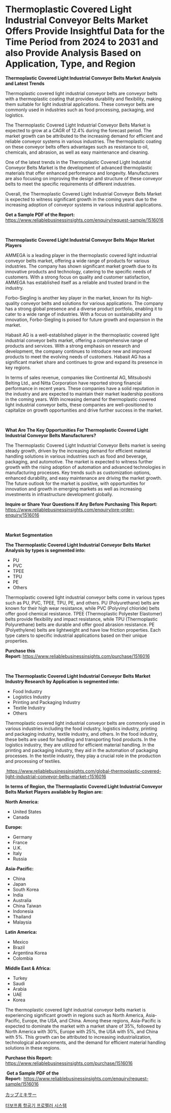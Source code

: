 <p><h1>Thermoplastic Covered Light Industrial Conveyor Belts Market Offers Provide Insightful Data for the Time Period from 2024 to 2031 and also Provide Analysis Based on Application, Type, and Region</h1></p><p><strong>Thermoplastic Covered Light Industrial Conveyor Belts Market Analysis and Latest Trends</strong></p>
<p><p>Thermoplastic covered light industrial conveyor belts are conveyor belts with a thermoplastic coating that provides durability and flexibility, making them suitable for light industrial applications. These conveyor belts are commonly used in industries such as food processing, packaging, and logistics.</p><p>The Thermoplastic Covered Light Industrial Conveyor Belts Market is expected to grow at a CAGR of 12.4% during the forecast period. The market growth can be attributed to the increasing demand for efficient and reliable conveyor systems in various industries. The thermoplastic coating on these conveyor belts offers advantages such as resistance to oil, chemicals, and abrasion, as well as easy maintenance and cleaning.</p><p>One of the latest trends in the Thermoplastic Covered Light Industrial Conveyor Belts Market is the development of advanced thermoplastic materials that offer enhanced performance and longevity. Manufacturers are also focusing on improving the design and structure of these conveyor belts to meet the specific requirements of different industries.</p><p>Overall, the Thermoplastic Covered Light Industrial Conveyor Belts Market is expected to witness significant growth in the coming years due to the increasing adoption of conveyor systems in various industrial applications.</p></p>
<p><strong>Get a Sample PDF of the Report:&nbsp;</strong> <a href="https://www.reliablebusinessinsights.com/enquiry/request-sample/1516016">https://www.reliablebusinessinsights.com/enquiry/request-sample/1516016</a></p>
<p>&nbsp;</p>
<p><strong>Thermoplastic Covered Light Industrial Conveyor Belts Major Market Players</strong></p>
<p><p>AMMEGA is a leading player in the thermoplastic covered light industrial conveyor belts market, offering a wide range of products for various industries. The company has shown significant market growth due to its innovative products and technology, catering to the specific needs of customers. With a strong focus on quality and customer satisfaction, AMMEGA has established itself as a reliable and trusted brand in the industry.</p><p>Forbo-Siegling is another key player in the market, known for its high-quality conveyor belts and solutions for various applications. The company has a strong global presence and a diverse product portfolio, enabling it to cater to a wide range of industries. With a focus on sustainability and innovation, Forbo-Siegling is poised for future growth and expansion in the market.</p><p>Habasit AG is a well-established player in the thermoplastic covered light industrial conveyor belts market, offering a comprehensive range of products and services. With a strong emphasis on research and development, the company continues to introduce new and improved products to meet the evolving needs of customers. Habasit AG has a significant market share and continues to grow and expand its presence in key regions.</p><p>In terms of sales revenue, companies like Continental AG, Mitsuboshi Belting Ltd., and Nitta Corporation have reported strong financial performance in recent years. These companies have a solid reputation in the industry and are expected to maintain their market leadership positions in the coming years. With increasing demand for thermoplastic covered light industrial conveyor belts, these companies are well-positioned to capitalize on growth opportunities and drive further success in the market.</p></p>
<p>&nbsp;</p>
<p><strong>What Are The Key Opportunities For Thermoplastic Covered Light Industrial Conveyor Belts Manufacturers?</strong></p>
<p><p>The Thermoplastic Covered Light Industrial Conveyor Belts market is seeing steady growth, driven by the increasing demand for efficient material handling solutions in various industries such as food and beverage, packaging, and automotive. The market is expected to witness further growth with the rising adoption of automation and advanced technologies in manufacturing processes. Key trends such as customization options, enhanced durability, and easy maintenance are driving the market growth. The future outlook for the market is positive, with opportunities for innovation and growth in emerging markets as well as increasing investments in infrastructure development globally.</p></p>
<p><strong>Inquire or Share Your Questions If Any Before Purchasing This Report:</strong> <a href="https://www.reliablebusinessinsights.com/enquiry/pre-order-enquiry/1516016">https://www.reliablebusinessinsights.com/enquiry/pre-order-enquiry/1516016</a></p>
<p>&nbsp;</p>
<p><strong>Market Segmentation</strong></p>
<p><strong>The Thermoplastic Covered Light Industrial Conveyor Belts Market Analysis by types is segmented into:</strong></p>
<p><ul><li>PU</li><li>PVC</li><li>TPEE</li><li>TPU</li><li>PE</li><li>Others</li></ul></p>
<p><p>Thermoplastic covered light industrial conveyor belts come in various types such as PU, PVC, TPEE, TPU, PE, and others. PU (Polyurethane) belts are known for their high wear resistance, while PVC (Polyvinyl chloride) belts offer good chemical resistance. TPEE (Thermoplastic Polyester Elastomer) belts provide flexibility and impact resistance, while TPU (Thermoplastic Polyurethane) belts are durable and offer good abrasion resistance. PE (Polyethylene) belts are lightweight and have low friction properties. Each type caters to specific industrial applications based on their unique properties.</p></p>
<p><strong>Purchase this Report:&nbsp;</strong><a href="https://www.reliablebusinessinsights.com/purchase/1516016">https://www.reliablebusinessinsights.com/purchase/1516016</a></p>
<p>&nbsp;</p>
<p><strong>The Thermoplastic Covered Light Industrial Conveyor Belts Market Industry Research by Application is segmented into:</strong></p>
<p><ul><li>Food Industry</li><li>Logistics Industry</li><li>Printing and Packaging Industry</li><li>Textile Industry</li><li>Others</li></ul></p>
<p><p>Thermoplastic covered light industrial conveyor belts are commonly used in various industries including the food industry, logistics industry, printing and packaging industry, textile industry, and others. In the food industry, these belts are used for handling and transporting food products. In the logistics industry, they are utilized for efficient material handling. In the printing and packaging industry, they aid in the automation of packaging processes. In the textile industry, they play a crucial role in the production and processing of textiles.</p></p>
<p><a href="https://www.reliablebusinessinsights.com/global-thermoplastic-covered-light-industrial-conveyor-belts-market-r1516016">&nbsp;https://www.reliablebusinessinsights.com/global-thermoplastic-covered-light-industrial-conveyor-belts-market-r1516016</a></p>
<p><strong>In terms of Region, the Thermoplastic Covered Light Industrial Conveyor Belts Market Players available by Region are:</strong></p>
<p>
    <p> <strong> North America: </strong>
        <ul>
            <li>United States</li>
            <li>Canada</li>
        </ul>
        </p> 
    <p> <strong> Europe: </strong>
        <ul>
            <li>Germany</li>
            <li>France</li>
            <li>U.K.</li>
            <li>Italy</li>
            <li>Russia</li>
        </ul>
        </p> 
    <p> <strong> Asia-Pacific: </strong>
        <ul>
            <li>China</li>
            <li>Japan</li>
            <li>South Korea</li>
            <li>India</li>
            <li>Australia</li>
            <li>China Taiwan</li>
            <li>Indonesia</li>
            <li>Thailand</li>
            <li>Malaysia</li>
        </ul>
        </p> 
    <p> <strong> Latin America: </strong>
        <ul>
            <li>Mexico</li>
            <li>Brazil</li>
            <li>Argentina Korea</li>
            <li>Colombia</li>
        </ul>
        </p> 
    <p> <strong> Middle East & Africa: </strong>
        <ul>
            <li>Turkey</li>
            <li>Saudi</li>
            <li>Arabia</li>
            <li>UAE</li>
            <li>Korea</li>
        </ul>
    </p>
    </p>
<p><p>The thermoplastic covered light industrial conveyor belts market is experiencing significant growth in regions such as North America, Asia-Pacific, Europe, the USA, and China. Among these regions, Asia-Pacific is expected to dominate the market with a market share of 35%, followed by North America with 30%, Europe with 25%, the USA with 5%, and China with 5%. This growth can be attributed to increasing industrialization, technological advancements, and the demand for efficient material handling solutions in these regions.</p></p>
<p><strong>Purchase this Report: </strong><a href="https://www.reliablebusinessinsights.com/purchase/1516016">https://www.reliablebusinessinsights.com/purchase/1516016</a></p>
<p>&nbsp;<strong>Get a Sample PDF of the Report:&nbsp;&nbsp;</strong><a href="https://www.reliablebusinessinsights.com/enquiry/request-sample/1516016">https://www.reliablebusinessinsights.com/enquiry/request-sample/1516016</a></p>
<p><strong></strong></p>
<p><p><a href="https://medium.com/@byroalenzuela76845/2024%E5%B9%B4%E3%81%8B%E3%82%892031%E5%B9%B4%E3%81%BE%E3%81%A7%E3%81%AE%E6%9C%9F%E9%96%93%E3%81%AB%E3%81%8A%E3%81%91%E3%82%8B%E3%82%AB%E3%83%83%E3%83%97%E3%83%9F%E3%82%AD%E3%82%B5%E3%83%BC%E5%B8%82%E5%A0%B4%E3%82%B7%E3%82%A7%E3%82%A2%E3%81%A8%E7%AB%B6%E4%BA%89%E3%81%AE%E6%A7%8B%E5%9B%B3%E3%81%AB%E9%96%A2%E3%81%99%E3%82%8B%E6%B4%9E%E5%AF%9F-840b584ee396">カップミキサー</a></p><p><a href="https://medium.com/@jordanilliamson678678_12326/2024%EB%85%84%EB%B6%80%ED%84%B0-2031%EB%85%84%EA%B9%8C%EC%A7%80-%ED%84%B0%EB%B3%B4%ED%94%84%EB%9E%8D-%EB%B9%84%ED%96%89%EA%B8%B0-%ED%94%84%EB%A1%9C%ED%8E%A0%EB%9F%AC-%EC%8B%9C%EC%8A%A4%ED%85%9C-%EC%8B%9C%EC%9E%A5%EC%9D%98-%EC%84%B1%EC%9E%A5-%EC%A0%84%EB%A7%9D-%EB%B0%8F-%EC%8B%9C%EC%9E%A5-%EB%8F%99%ED%96%A5-%EB%B6%84%EC%84%9D%EC%9D%84-%ED%86%B5%ED%95%B4-%EC%8B%9C%EC%9E%A5%EC%9D%98-%EC%84%B1%EC%9E%A5%EB%A5%A0%EC%9D%B4-%EC%97%B0%ED%8F%89%EA%B7%A0-%EB%A1%9C-%EC%98%88%EC%83%81%EB%90%98%EA%B3%A0-%EC%9D%91%EC%9A%A9-%EB%B6%84%EC%95%BC-%EC%A7%80%EC%97%AD-%EC%A0%84%EB%A7%9D-%EB%B0%8F-%EC%88%98%EC%9D%B5%EC%97%90-0687113adc83">터보프롭 항공기 프로펠러 시스템</a></p></p>
